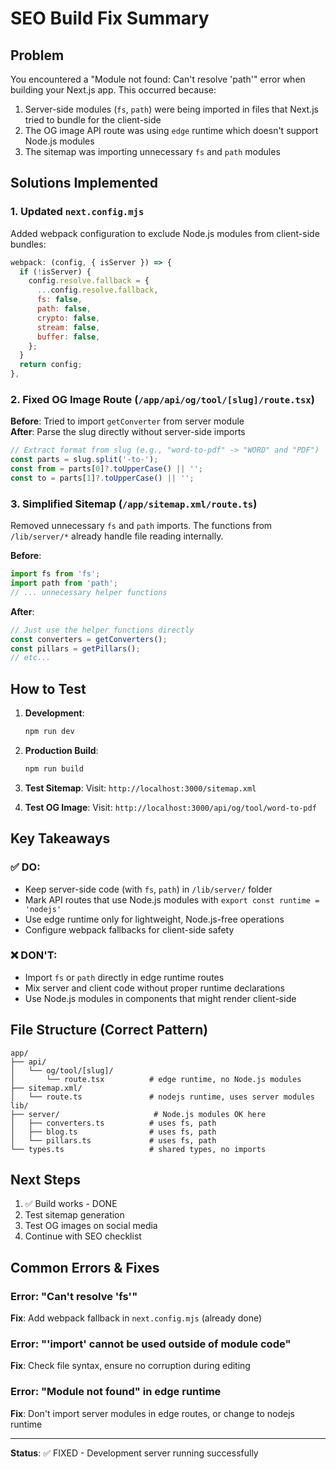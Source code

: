 # SEO Build Fix Summary

## Problem
You encountered a "Module not found: Can't resolve 'path'" error when building your Next.js app. This occurred because:

1. Server-side modules (`fs`, `path`) were being imported in files that Next.js tried to bundle for the client-side
2. The OG image API route was using `edge` runtime which doesn't support Node.js modules
3. The sitemap was importing unnecessary `fs` and `path` modules

## Solutions Implemented

### 1. Updated `next.config.mjs`
Added webpack configuration to exclude Node.js modules from client-side bundles:

```javascript
webpack: (config, { isServer }) => {
  if (!isServer) {
    config.resolve.fallback = {
      ...config.resolve.fallback,
      fs: false,
      path: false,
      crypto: false,
      stream: false,
      buffer: false,
    };
  }
  return config;
},
```

### 2. Fixed OG Image Route (`/app/api/og/tool/[slug]/route.tsx`)
**Before**: Tried to import `getConverter` from server module  
**After**: Parse the slug directly without server-side imports

```typescript
// Extract format from slug (e.g., "word-to-pdf" -> "WORD" and "PDF")
const parts = slug.split('-to-');
const from = parts[0]?.toUpperCase() || '';
const to = parts[1]?.toUpperCase() || '';
```

### 3. Simplified Sitemap (`/app/sitemap.xml/route.ts`)
Removed unnecessary `fs` and `path` imports. The functions from `/lib/server/*` already handle file reading internally.

**Before**:
```typescript
import fs from 'fs';
import path from 'path';
// ... unnecessary helper functions
```

**After**:
```typescript
// Just use the helper functions directly
const converters = getConverters();
const pillars = getPillars();
// etc...
```

## How to Test

1. **Development**:
   ```bash
   npm run dev
   ```

2. **Production Build**:
   ```bash
   npm run build
   ```

3. **Test Sitemap**:
   Visit: `http://localhost:3000/sitemap.xml`

4. **Test OG Image**:
   Visit: `http://localhost:3000/api/og/tool/word-to-pdf`

## Key Takeaways

### ✅ DO:
- Keep server-side code (with `fs`, `path`) in `/lib/server/` folder
- Mark API routes that use Node.js modules with `export const runtime = 'nodejs'`
- Use edge runtime only for lightweight, Node.js-free operations
- Configure webpack fallbacks for client-side safety

### ❌ DON'T:
- Import `fs` or `path` directly in edge runtime routes
- Mix server and client code without proper runtime declarations
- Use Node.js modules in components that might render client-side

## File Structure (Correct Pattern)

```
app/
├── api/
│   └── og/tool/[slug]/
│       └── route.tsx          # edge runtime, no Node.js modules
├── sitemap.xml/
│   └── route.ts               # nodejs runtime, uses server modules
lib/
├── server/                     # Node.js modules OK here
│   ├── converters.ts          # uses fs, path
│   ├── blog.ts                # uses fs, path
│   └── pillars.ts             # uses fs, path
└── types.ts                   # shared types, no imports
```

## Next Steps

1. ✅ Build works - DONE
2. Test sitemap generation
3. Test OG images on social media
4. Continue with SEO checklist

## Common Errors & Fixes

### Error: "Can't resolve 'fs'"
**Fix**: Add webpack fallback in `next.config.mjs` (already done)

### Error: "'import' cannot be used outside of module code"
**Fix**: Check file syntax, ensure no corruption during editing

### Error: "Module not found" in edge runtime
**Fix**: Don't import server modules in edge routes, or change to nodejs runtime

---

**Status**: ✅ FIXED - Development server running successfully
